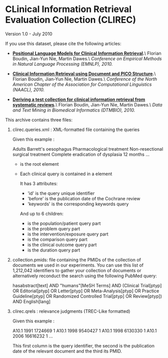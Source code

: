 # CLinical Information Retrieval Evaluation Collection (CLIREC)

Version 1.0 - July 2010

If you use this dataset, please cite the following articles:

 - **[Positional Language Models for Clinical Information Retrieval](http://aclweb.org/anthology/D10-1011).**\\
   Florian Boudin, Jian-Yun Nie, Martin Dawes.\\
   *Conference on Empirical Methods in Natural Language Processing (EMNLP), 2010.*

 - **[Clinical Information Retrieval using Document and PICO Structure](http://www.aclweb.org/anthology/N10-1124).**\\
   Florian Boudin, Jian-Yun Nie, Martin Dawes.\\
   *Conference of the North American Chapter of the Association for Computational Linguistics (NAACL), 2010.*

 - **[Deriving a test collection for clinical information retrieval from systematic reviews](/data/articles/boudin_dtmbio10.pdf).**\\
   Florian Boudin, Jian-Yun Nie, Martin Dawes.\\
   *Data and Text Mining in Biomedical Informatics (DTMBIO), 2010.*

This archive contains three files:

1. clirec.queries.xml : XML-formatted file containing the queries

	Given this example :

	<queries>
	   <query id="1" before="20060901" keywords="Barrett's oesophagus treatment">
	      <pop>Adults</pop> 
	      <prob>Barrett's oesophagus</prob> 
	      <int>Pharmacological treatment</int>
	      <comp>Non-resectional surgical treatment</comp>
	      <out>Complete eradication of dysplasia</out>
	      <dur>12 months</dur>
	  </query>
		...
	</queries>

	* <queries> is the root element
	* Each clinical query is contained in a <query> element

	  It has 3 attributes:
		- 'id' is the query unique identifier
		- 'before' is the publication date of the Cochrane review
		- 'keywords' is the corresponding keywords query

	  And up to 6 children:
		- <pop> is the population/patient query part	
		- <prob> is the problem query part
		- <int> is the intervention/exposure query part
		- <comp> is the comparison query part
		- <out> is the clinical outcome query part
		- <dur> is the duration query part


2. collection.pmids: file containing the PMIDs of the collection of documents
	we used in our experiments. You can use this list of 1,212,042 identifiers to
	gather your collection of documents or alternatively reconduct the search 
	using the following PubMed query:

	hasabstract[text] AND "humans"[MeSH Terms] AND (Clinical Trial[ptyp] OR 
	Editorial[ptyp] OR Letter[ptyp] OR Meta-Analysis[ptyp] OR Practice 
	Guideline[ptyp] OR Randomized Controlled Trial[ptyp] OR Review[ptyp]) AND 
	English[lang]

3. clirec.qrels : relevance judgments (TREC-Like formatted)

	Given this example :

	A10.1 1991 1724669 1
	A10.1 1998 9540427 1
	A10.1 1998 6130330 1
	A10.1 2006 16616232 1
	...

	This first column is the query identifier, the second is the publication 
	date of the relevant document and the third its PMID.